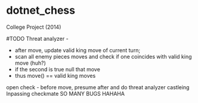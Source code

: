 # dotnet_chess
College Project (2014)

#TODO
Threat analyzer - 
 * after move, update valid king move  of current turn;
 * scan all enemy pieces moves and check if one coincides with valid king move (huh?)
 * if the second is true null that move
 * thus move() == valid king moves

open check -  before move, presume after and do threat analyzer
castleing
Inpassing
checkmate
SO MANY BUGS HAHAHA

